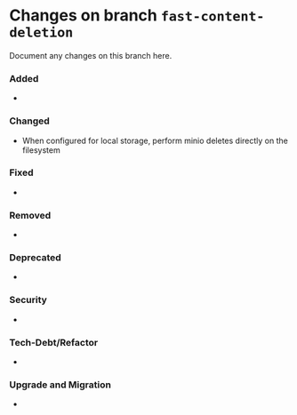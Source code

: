 # Changes on branch `fast-content-deletion`
Document any changes on this branch here.
### Added
- 

### Changed
- When configured for local storage, perform minio deletes directly on the filesystem 

### Fixed
- 

### Removed
- 

### Deprecated
- 

### Security
- 

### Tech-Debt/Refactor
- 

### Upgrade and Migration
- 
